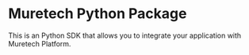 # Muretech Python Package

This is an Python SDK that allows you to integrate your application with Muretech Platform.
